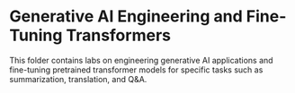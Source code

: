 # Generative AI Engineering and Fine-Tuning Transformers

This folder contains labs on engineering generative AI applications and fine-tuning pretrained transformer models for specific tasks such as summarization, translation, and Q&A.
